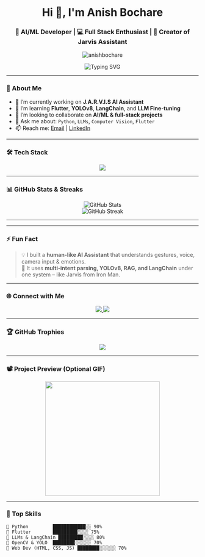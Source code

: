 <h1 align="center">Hi 👋, I'm Anish Bochare</h1>
<h3 align="center">🚀 AI/ML Developer | 💻 Full Stack Enthusiast | 🧠 Creator of Jarvis Assistant</h3>

<p align="center">
  <img src="https://komarev.com/ghpvc/?username=anishbochare&label=Profile%20views&color=0e75b6&style=flat" alt="anishbochare" />
</p>

<p align="center">
  <img src="https://readme-typing-svg.herokuapp.com?font=Fira+Code&duration=3000&pause=1000&color=F75C7E&center=true&vCenter=true&width=435&lines=AI+%2F+ML+Developer;Flutter+%7C+LLMs+%7C+Computer+Vision;Building+J.A.R.V.I.S+Assistant;Let%E2%80%99s+Create+Together+%F0%9F%9A%80" alt="Typing SVG" />
</p>

---

### 🚀 About Me

- 🔭 I’m currently working on **J.A.R.V.I.S AI Assistant**
- 🌱 I’m learning **Flutter**, **YOLOv8**, **LangChain**, and **LLM Fine-tuning**
- 👯 I’m looking to collaborate on **AI/ML & full-stack projects**
- 💬 Ask me about: `Python`, `LLMs`, `Computer Vision`, `Flutter`
- 📫 Reach me: [Email](mailto:anishbochare@gmail.com) | [LinkedIn](https://linkedin.com/in/anish-bochare-927729275)

---

### 🛠️ Tech Stack

<p align="center">
  <img src="https://skillicons.dev/icons?i=python,js,flutter,tensorflow,opencv,react,html,css" />
</p>

---

### 📊 GitHub Stats & Streaks

<p align="center">
  <img src="https://github-readme-stats.vercel.app/api?username=whitevshadow&show_icons=true&theme=radical" alt="GitHub Stats" />
  <br />
  <img src="https://github-readme-streak-stats.herokuapp.com/?user=whitevshadow&theme=radical" alt="GitHub Streak" />
</p>

---


---

### ⚡ Fun Fact
> 💡 I built a **human-like AI Assistant** that understands gestures, voice, camera input & emotions.  
> 🧠 It uses **multi-intent parsing, YOLOv8, RAG, and LangChain** under one system – like Jarvis from Iron Man.

---

### 🌐 Connect with Me

<p align="center">
  <a href="https://linkedin.com/in/anish-bochare-927729275" target="_blank">
    <img src="https://img.shields.io/badge/LinkedIn-blue?logo=linkedin&style=for-the-badge" />
  </a>
  <a href="mailto:anishbochare@gmail.com">
    <img src="https://img.shields.io/badge/Gmail-red?logo=gmail&style=for-the-badge" />
  </a>
</p>

---

### 🏆 GitHub Trophies

<p align="center">
  <img src="https://github-profile-trophy.vercel.app/?username=whitevshadow&theme=onedark&no-frame=true&row=1&margin-w=10" />
</p>

---

### 📽️ Project Preview (Optional GIF)

<p align="center">
  <img src="https://media.giphy.com/media/l4FGuhL4U2WyjdkaY/giphy.gif" width="300"/>
</p>

---




### 🧠 Top Skills

```text
🔹 Python         ████████████░░ 90%
🔹 Flutter        █████████░░░░ 75%
🔹 LLMs & LangChain █████████░░░░ 80%
🔹 OpenCV & YOLO  ████████░░░░░░ 70%
🔹 Web Dev (HTML, CSS, JS) ████████░░░░░░ 70%




